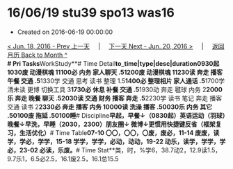 # 16/06/19 stu39 spo13 was16

* Created on 2016-06-19 00:00:00

[&lt; Jun. 18, 2016 - Prev 上一天](d18.md)     \|     [下一天 Next - Jun. 20, 2016 &gt;](d20.md)     \|     [返回月历 Back to Month ^](index.md)   
**\# Pri Tasks**WorkStudy**\# Time Detail**to\_time\|type\|desc\|duration0930起1030废 动漫棋魂 11100必 内务 家人聊天 .51200废 动漫棋魂 11230读 奔走 播客 午餐 交通 .5**1330学 交通 思考 读书 整理 1.5**1400必 整理相片 家人通话 .5**1700学 清未读 更博 切换工具 3**1730必 休息 补餐 交通 .5**1930动 奔走 毽球 内务 2**2000乐 奔走 晚餐 聊天 .52030读 交通 财务 播客 奔走 .5**2230学 读书 笔记 奔走 播客 交通 读书 2**2330必 奔走 播客 内务 10000读 洗澡 播客 .50030乐 内务 其它 .50100废 拖延 .50100睡**\# Discipline**早起，早餐↓（0830起）英语运动（羽球）晚餐↓早洗，早睡（2030，2300）朋友圈↓ 微博↓更惯用快捷键反省（框架复习，生活优化）**\# Time Table**07-10 〇〇，〇〇，〇废，废必，11-14 废废，读学，学必，学学，15-18 学学，学学，必动，动动，19-22 动乐，读学，学学，学必，23-02 必读，乐废。**\# Time Stat**类，时，%学6，38.7动2，12.9读1.5，9.7乐1，6.5必2.5，16.1废2.5，16.1总15.5


